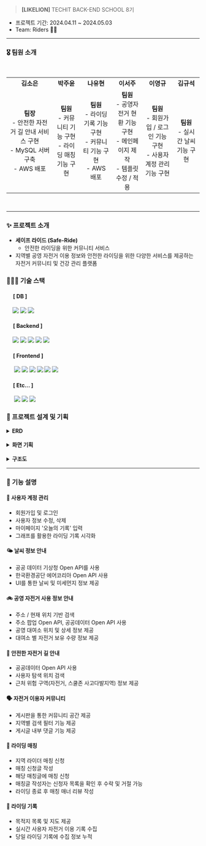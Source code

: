 > **[LIKELION]** TECHIT BACK-END SCHOOL 8기

- 프로젝트 기간: 2024.04.11 ~ 2024.05.03
- Team: Riders 🚴🏻

---


### 🎖️  팀원 소개
<br>
<div align="center"> 
<table>
    <tr>
        <td align="center">
            <b>김소은</b>
        </td>
        <td align="center">
            <b>박주윤</b>
        </td>
        <td align="center">
            <b>나유현</b>
        </td>
        <td align="center">
            <b>이서주</b>
        </td>
        <td align="center">
            <b>이영규</b>
        </td>
        <td align="center">
            <b>김규석</b>
        </td>
    </tr>
  <tr>
        <td align="center">
            <b>팀장</b>
            <br>
            - 안전한 자전거 길 안내 서비스 구현 <br>
            - MySQL 서버 구축 <br>
            - AWS 배포
        </td>
        <td align="center">
            <b>팀원</b>
            <br>
            - 커뮤니티 기능 구현 <br>
            - 라이딩 매칭 기능 구현
        </td>
        <td align="center">
            <b>팀원</b>
            <br>
            - 라이딩 기록 기능 구현 <br>
            - 커뮤니티 기능 구현 <br>
            - AWS 배포  
        </td>
        <td align="center">
           <b>팀원</b>
            <br>
            - 공영자전거 현환 기능 구현 <br>
            - 메인페이지 제작 <br>
            - 템플릿 수정 / 적용
        </td>
        <td align="center">
            <b>팀원</b>
            <br>
            - 회원가입 / 로그인 기능 구현 <br>
            - 사용자 계정 관리 기능 구현
        </td>
        <td align="center">
           <b>팀원</b>
            <br>
            - 실시간 날씨 기능 구현
        </td>
    </tr>
</table>
</div>
<br>

---

### ✨ 프로젝트 소개


- **세이프 라이드 (Safe-Ride)**
  - 안전한 라이딩을 위한 커뮤니티 서비스
- 지역별 공영 자전거 이용 정보와 안전한 라이딩을 위한 다양한 서비스를 제공하는 자전거 커뮤니티 및 건강 관리 플랫폼


### 👩🏻‍💻 기술 스택 

#### &nbsp;　[ DB ]
&nbsp;&nbsp;&nbsp; <img src="https://img.shields.io/badge/SQLite-003B57?style=flat-square&logo=sqlite&logoColor=white"/> <img src="https://img.shields.io/badge/MySQL-4479A1?style=flat-square&logo=MySQL&logoColor=white"/> <img src="https://img.shields.io/badge/AWS-569A31?style=flat-square&logo=amazon s3&logoColor=white"/>


#### &nbsp;　[ Backend ]

&nbsp;&nbsp;&nbsp; <img src="https://img.shields.io/badge/Java 17-FF160B?style=flat-square&logo=java&logoColor=white"/>
<img src="https://img.shields.io/badge/Spring Boot-6DB33F?style=flat-square&logo=springboot&logoColor=white"/>
<img src="https://img.shields.io/badge/Spring Security-6DB33F?style=flat&logo=springsecurity&logoColor=white&color=darkgreen"/>
<img src="https://img.shields.io/badge/JPA-088142?style=flat-square&logo=jpa&logoColor=white"/>
<img src="https://img.shields.io/badge/Querydsl-black?style=flat-square&logo=querydsl&logoColor=white"/>

#### &nbsp;　[ Frontend ]

&nbsp;&nbsp;&nbsp;&nbsp; <img src="https://img.shields.io/badge/HTML5-E34F26?style=flat&logo=HTML5&logoColor=white">
<img src="https://img.shields.io/badge/CSS-1572B6?style=flat&logo=CSS3&logoColor=white&color=darkblue">
<img src="https://img.shields.io/badge/JavaScript-F7DF1E?style=flat&logo=JavaScript&logoColor=black">
<img src="https://img.shields.io/badge/Thymeleaf-005F0F?style=flat-square&logo=thymeleaf&logoColor=white"/>
<img src="https://img.shields.io/badge/BootStrap-7952B3?style=flat-square&logo=bootstrap&logoColor=white"/>
<img src="https://img.shields.io/badge/jQuery-0769AD?style=flat-square&logo=jquery&logoColor=white"/>


#### &nbsp;　[ Etc... ]

&nbsp;&nbsp;&nbsp;&nbsp; <img src="https://img.shields.io/badge/GitHub-181717?style=flat-square&logo=github&logoColor=white"/>
<img src="https://img.shields.io/badge/Notion-000000?style=flat-square&logo=notion&logoColor=white"/>
<img src="https://img.shields.io/badge/Docker-2496ED?style=flat-square&logo=docker&logoColor=white"/>






### 📝 프로젝트 설계 및 기획

<details>
<summary><strong>ERD</strong></summary>

![ERD](https://github.com/soeunc/safe_ride/blob/main/Weekly_Log/assets/ERD%2B.png)


</details>
<br>

<details>
<summary><strong>화면 기획</strong></summary>

![event](https://github.com/soeunc/safe_ride/blob/main/Weekly_Log/assets/%ED%99%94%EB%A9%B4%EA%B8%B0%ED%9A%8D.png)

</details>

<br>

<details>
<summary><strong>구조도</strong></summary>

![event](https://github.com/soeunc/safe_ride/blob/main/Weekly_Log/assets/%EA%B5%AC%EC%A1%B0%EB%8F%84.png)

</details>


---

### 🌼 기능 설명

#### 👤 사용자 계정 관리
- 회원가입 및 로그인
- 사용자 정보 수정, 삭제
- 마이페이지 '오늘의 기록' 입력 
- 그래프를 활용한 라이딩 기록 시각화

#### 🌤 날씨 정보 안내
- 공공 데이터 기상청 Open API를 사용
- 한국환경공단 에어코리아 Open API 사용
- UI를 통한 날씨 및 미세먼지 정보 제공

#### ️🚲 공영 자전거 사용 정보 안내
- 주소 / 현재 위치 기반 검색
- 주소 팝업 Open API, 공공데이터 Open API 사용
- 공영 대여소 위치 및 상세 정보 제공
- 대여소 별 자전거 보유 수량 정보 제공

#### 🚩 안전한 자전거 길 안내
- 공공데이터 Open API 사용
- 사용자 탐색 위치 검색
- 근처 위험 구역(자전거, 스쿨존 사고다발지역) 정보 제공

#### 🗣️ 자전거 이용자 커뮤니티
- 게시판을 통한 커뮤니티 공간 제공
- 지역별 검색 필터 기능 제공
- 게시글 내부 댓글 기능 제공

#### ️👊 라이딩 매칭
- 지역 라이더 매칭 신청
- 매칭 신청글 작성
- 해당 매칭글에 매칭 신청
- 매칭글 작성자는 신청자 목록을 확인 후 수락 및 거절 가능
- 라이딩 종료 후 매칭 매너 리뷰 작성 

#### 📝 라이딩 기록
- 목적지 목록 및 지도 제공
- 실시간 사용자 자전거 이용 기록 수집
- 당일 라이딩 기록에 수집 정보 누적
